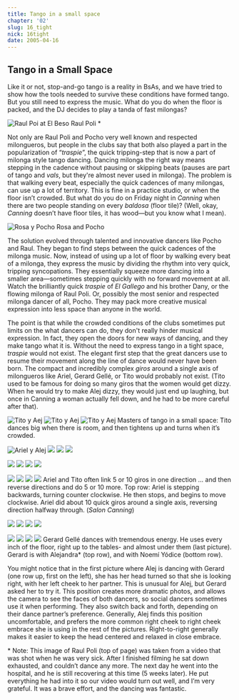 ```yaml
---
title: Tango in a small space
chapter: '02'
slug: 16_tight
nick: 16tight
date: 2005-04-16
---
```


## Tango in a Small Space

Like it or not, stop-and-go tango is a reality in BsAs, and we have tried to show how the tools needed to survive these conditions have formed tango. But you still need to express the music. What do you do when the floor is packed, and the DJ decides to play a tanda of fast milongas?

![Raul Poi at El Beso](/2_pics/16tightspace/image001.jpg)
Raul Poli \*

Not only are Raul Poli and Pocho very well known and respected milongueros, but people in the clubs say that both also played a part in the popularization of “_traspie_”, the quick tripping-step that is now a part of milonga style tango dancing. Dancing milonga the right way means stepping in the cadence without pausing or skipping beats (pauses are part of tango and _vals_, but they're almost never used in milonga). The problem is that walking every beat, especially the quick cadences of many milongas, can use up a lot of territory. This is fine in a practice studio, or when the floor isn’t crowded. But what do you do on Friday night in _Canning_ when there are two people standing on every _baldosa_ (floor tile)? (Well, okay, _Canning_ doesn’t have floor tiles, it has wood—but you know what I mean).

![Rosa y Pocho](/2_pics/16tightspace/image002.jpg)
Rosa and Pocho

The solution evolved through talented and innovative dancers like Pocho and Raul. They began to find steps between the quick cadences of the milonga music. Now, instead of using up a lot of floor by walking every beat of a milonga, they express the music by dividing the rhythm into very quick, tripping syncopations. They essentially squeeze more dancing into a smaller area—sometimes stepping quickly with no forward movement at all. Watch the brilliantly quick _traspie_ of _El Gallego_ and his brother Dany, or the flowing milonga of Raul Poli. Or, possibly the most senior and respected milonga dancer of all, Pocho. They may pack more creative musical expression into less space than anyone in the world.

The point is that while the crowded conditions of the clubs sometimes put limits on the what dancers can do, they don't really hinder musical expression. In fact, they open the doors for new ways of dancing, and they make tango what it is. Without the need to express tango in a tight space, _traspie_ would not exist. The elegant first step that the great dancers use to resume their movement along the line of dance would never have been born. The compact and incredibly complex _giros_ around a single axis of milongueros like Ariel, Gerard Gellé, or Tito would probably not exist. (Tito used to be famous for doing so many giros that the women would get dizzy. When he would try to make Alej dizzy, they would just end up laughing, but once in Canning a woman actually fell down, and he had to be more careful after that).

![Tito y Aej](/2_pics/16tightspace/image004.jpg)
![Tito y Aej](/2_pics/16tightspace/image006.jpg)
![Tito y Aej](/2_pics/16tightspace/image008.jpg)
Masters of tango in a small space: Tito dances big when there is room, and then tightens up and turns when it’s crowded.

![Ariel y Alej](/2_pics/16tightspace/image026.jpg)
![](/2_pics/16tightspace/image028.jpg)
![](/2_pics/16tightspace/image030.jpg)
![](/2_pics/16tightspace/image032.jpg)

![](/2_pics/16tightspace/image034.jpg)
![](/2_pics/16tightspace/image036.jpg)
![](/2_pics/16tightspace/image038.jpg)
![](/2_pics/16tightspace/image040.jpg)

![](/2_pics/16tightspace/image042.jpg)
![](/2_pics/16tightspace/image044.jpg)
![](/2_pics/16tightspace/image044.jpg)
![](/2_pics/16tightspace/image048.jpg)
Ariel and Tito often link 5 or 10 giros in one direction ... and then reverse directions and do 5 or 10 more.
Top row: Ariel is stepping backwards, turning counter clockwise. He then stops, and begins to move clockwise.
Ariel did about 10 quick giros around a single axis, reversing direction halfway through. (_Salon Canning_)

![](/2_pics/16tightspace/image009.jpg)
![](/2_pics/16tightspace/image011.jpg)
![](/2_pics/16tightspace/image013.jpg)
![](/2_pics/16tightspace/image015.jpg)

![](/2_pics/16tightspace/image017.jpg)
![](/2_pics/16tightspace/image019.jpg)
![](/2_pics/16tightspace/image021.jpg)
![](/2_pics/16tightspace/image023.jpg)
Gerard Gellé dances with tremendous energy. He uses every inch of the floor, right up to the tables- and almost under them (last picture).  Gerard is with Alejandra\* (top row), and with Noemí Yódice (bottom row).

You might notice that in the first picture where Alej is dancing with Gerard (one row up, first on the left), she has her head turned so that she is looking right, with her left cheek to her partner. This is unusual for Alej, but Gerard asked her to try it. This position creates more dramatic photos, and allows the camera to see the faces of both dancers, so social dancers sometimes use it when performing. They also switch back and forth, depending on their dance partner’s preference. Generally, Alej finds this position uncomfortable, and prefers the more common right cheek to right cheek embrace she is using in the rest of the pictures. Right-to-right generally makes it easier to keep the head centered and relaxed in close embrace.

\* Note: This image of Raul Poli (top of page) was taken from a video that was shot when he was very sick. After I finished filming he sat down exhausted, and couldn’t dance any more. The next day he went into the hospital, and he is still recovering at this time (5 weeks later). He put everything he had into it so our video would turn out well, and I’m very grateful. It was a brave effort, and the dancing was fantastic.
